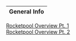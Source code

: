 | General Info |
| ----------- |
[Rocketpool Overview Pt. 1](https://medium.com/rocket-pool/rocket-pool-staking-protocol-part-1-8be4859e5fbd) </br>
[Rocketpool Overview Pt. 2](https://medium.com/rocket-pool/rocket-pool-staking-protocol-part-2-e0d346911fe1)


